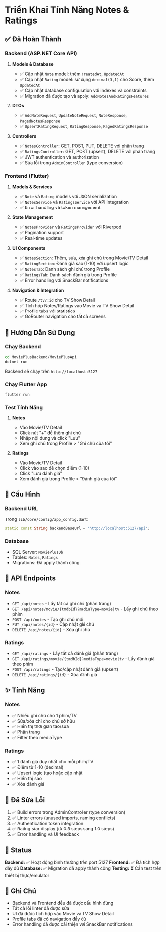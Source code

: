 # Triển Khai Tính Năng Notes & Ratings

## ✅ Đã Hoàn Thành

### Backend (ASP.NET Core API)

1. **Models & Database**
   - ✅ Cập nhật `Note` model: thêm `CreatedAt`, `UpdatedAt`
   - ✅ Cập nhật `Rating` model: sử dụng `decimal(3,1)` cho Score, thêm `UpdatedAt`
   - ✅ Cập nhật database configuration với indexes và constraints
   - ✅ Migration đã được tạo và apply: `AddNotesAndRatingsFeatures`

2. **DTOs**
   - ✅ `AddNoteRequest`, `UpdateNoteRequest`, `NoteResponse`, `PagedNotesResponse`
   - ✅ `UpsertRatingRequest`, `RatingResponse`, `PagedRatingsResponse`

3. **Controllers**
   - ✅ `NotesController`: GET, POST, PUT, DELETE với phân trang
   - ✅ `RatingsController`: GET, POST (upsert), DELETE với phân trang
   - ✅ JWT authentication và authorization
   - ✅ Sửa lỗi trong `AdminController` (type conversion)

### Frontend (Flutter)

1. **Models & Services**
   - ✅ `Note` và `Rating` models với JSON serialization
   - ✅ `NotesService` và `RatingsService` với API integration
   - ✅ Error handling và token management

2. **State Management**
   - ✅ `NotesProvider` và `RatingsProvider` với Riverpod
   - ✅ Pagination support
   - ✅ Real-time updates

3. **UI Components**
   - ✅ `NotesSection`: Thêm, sửa, xóa ghi chú trong Movie/TV Detail
   - ✅ `RatingSection`: Đánh giá sao (1-10) với upsert logic
   - ✅ `NotesTab`: Danh sách ghi chú trong Profile
   - ✅ `RatingsTab`: Danh sách đánh giá trong Profile
   - ✅ Error handling với SnackBar notifications

4. **Navigation & Integration**
   - ✅ Route `/tv/:id` cho TV Show Detail
   - ✅ Tích hợp Notes/Ratings vào Movie và TV Show Detail
   - ✅ Profile tabs với statistics
   - ✅ GoRouter navigation cho tất cả screens

## 🚀 Hướng Dẫn Sử Dụng

### Chạy Backend

```bash
cd MoviePlusBackend/MoviePlusApi
dotnet run
```

Backend sẽ chạy trên `http://localhost:5127`

### Chạy Flutter App

```bash
flutter run
```

### Test Tính Năng

1. **Notes**
   - Vào Movie/TV Detail
   - Click nút "+" để thêm ghi chú
   - Nhập nội dung và click "Lưu"
   - Xem ghi chú trong Profile > "Ghi chú của tôi"

2. **Ratings**
   - Vào Movie/TV Detail
   - Click vào sao để chọn điểm (1-10)
   - Click "Lưu đánh giá"
   - Xem đánh giá trong Profile > "Đánh giá của tôi"

## 🔧 Cấu Hình

### Backend URL
Trong `lib/core/config/app_config.dart`:
```dart
static const String backendBaseUrl = 'http://localhost:5127/api';
```

### Database
- SQL Server: `MoviePlusDb`
- Tables: `Notes`, `Ratings`
- Migrations: Đã apply thành công

## 📝 API Endpoints

### Notes
- `GET /api/notes` - Lấy tất cả ghi chú (phân trang)
- `GET /api/notes/movie/{tmdbId}?mediaType=movie|tv` - Lấy ghi chú theo phim
- `POST /api/notes` - Tạo ghi chú mới
- `PUT /api/notes/{id}` - Cập nhật ghi chú
- `DELETE /api/notes/{id}` - Xóa ghi chú

### Ratings
- `GET /api/ratings` - Lấy tất cả đánh giá (phân trang)
- `GET /api/ratings/movie/{tmdbId}?mediaType=movie|tv` - Lấy đánh giá theo phim
- `POST /api/ratings` - Tạo/cập nhật đánh giá (upsert)
- `DELETE /api/ratings/{id}` - Xóa đánh giá

## ✨ Tính Năng

### Notes
- ✅ Nhiều ghi chú cho 1 phim/TV
- ✅ Sửa/xóa chỉ cho chủ sở hữu
- ✅ Hiển thị thời gian tạo/sửa
- ✅ Phân trang
- ✅ Filter theo mediaType

### Ratings
- ✅ 1 đánh giá duy nhất cho mỗi phim/TV
- ✅ Điểm từ 1-10 (decimal)
- ✅ Upsert logic (tạo hoặc cập nhật)
- ✅ Hiển thị sao
- ✅ Xóa đánh giá

## 🐛 Đã Sửa Lỗi

1. ✅ Build errors trong AdminController (type conversion)
2. ✅ Linter errors (unused imports, naming conflicts)
3. ✅ Authentication token integration
4. ✅ Rating star display (từ 0.5 steps sang 1.0 steps)
5. ✅ Error handling và UI feedback

## 🎯 Status

**Backend:** ✅ Hoạt động bình thường trên port 5127
**Frontend:** ✅ Đã tích hợp đầy đủ
**Database:** ✅ Migration đã apply thành công
**Testing:** ⏳ Cần test trên thiết bị thực/emulator

## 📌 Ghi Chú

- Backend và Frontend đều đã được cấu hình đúng
- Tất cả lỗi linter đã được sửa
- UI đã được tích hợp vào Movie và TV Show Detail
- Profile tabs đã có navigation đầy đủ
- Error handling đã được cải thiện với SnackBar notifications



